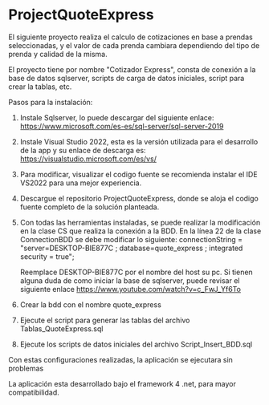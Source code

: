 # ProjectQuoteExpress

El siguiente proyecto realiza el calculo de cotizaciones en base a prendas seleccionadas, y el valor de cada prenda cambiara dependiendo del tipo de prenda y calidad de la misma.

El proyecto tiene por nombre "Cotizador Express", consta de conexión a la base de datos sqlserver, scripts de carga de datos iniciales, script para crear la tablas, etc.

Pasos para la instalación:

1) Instale Sqlserver, lo puede descargar del siguiente enlace: https://www.microsoft.com/es-es/sql-server/sql-server-2019
2) Instale Visual Studio 2022, esta es la versión utilizada para el desarrollo de la app y su enlace de descarga es: https://visualstudio.microsoft.com/es/vs/
3) Para modificar, visualizar el codigo fuente se recomienda instalar el IDE VS2022 para una mejor experiencia.
4) Descargue el repositorio ProjectQuoteExpress, donde se aloja el codigo fuente completo de la solución planteada.
5) Con todas las herramientas instaladas, se puede realizar la modificación en la clase CS que realiza la conexión a la BDD.
    En la línea 22 de la clase ConnectionBDD se debe modificar lo siguiente:
                connectionString = "server=DESKTOP-BIE877C ; database=quote_express ; integrated security = true";
    
    Reemplace DESKTOP-BIE877C por el nombre del host su pc.
    Si tienen alguna duda de como iniciar la base de sqlserver, puede revisar el siguiente enlace https://www.youtube.com/watch?v=c_FwJ_Yf6To

6)  Crear la bdd con el nombre quote_express
7)  Ejecute el script para generar las tablas del archivo Tablas_QuoteExpress.sql
8)  Ejecute los scripts de datos iniciales del archivo Script_Insert_BDD.sql

Con estas configuraciones realizadas, la aplicación se ejecutara sin problemas

La aplicación esta desarrollado bajo el framework 4 .net, para mayor compatibilidad.


  
                

    
